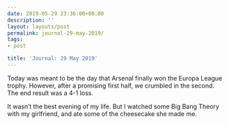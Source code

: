 ```yaml
---
date: 2019-05-29 23:36:00+00:00
description: ''
layout: layouts/post
permalink: journal-29-may-2019/
tags:
- post

title: 'Journal: 29 May 2019'
---
```


<p>Today was meant to be the day that Arsenal finally won the Europa League trophy. However, after a promising first half, we crumbled in the second. The end result was a 4-1 loss.</p>
<p>It wasn’t the best evening of my life. But I watched some Big Bang Theory with my girlfriend, and ate some of the cheesecake she made me.</p>
